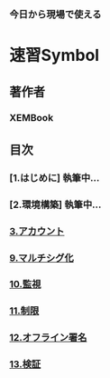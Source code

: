 
### 今日から現場で使える
# 速習Symbol
## 著作者
### XEMBook
## 目次
### [1.はじめに] 執筆中...
### [2.環境構築] 執筆中...
### [3.アカウント](https://github.com/xembook/quick_learning_symbol/blob/main/03_account.md)
### [9.マルチシグ化](https://github.com/xembook/quick_learning_symbol/blob/main/09_multisig.md)
### [10.監視](https://github.com/xembook/quick_learning_symbol/blob/main/10_observer.md)
### [11.制限](https://github.com/xembook/quick_learning_symbol/blob/main/11_restriction.md)
### [12.オフライン署名](https://github.com/xembook/quick_learning_symbol/blob/main/12_offline_signature.md)
### [13.検証](https://github.com/xembook/quick_learning_symbol/blob/main/13_verify.md)

